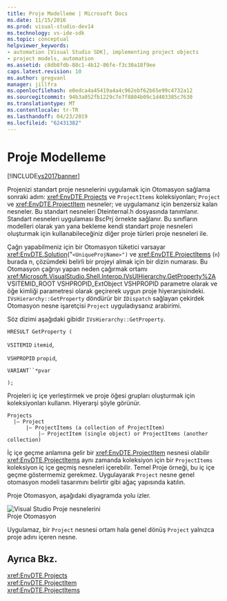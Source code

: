```yaml
---
title: Proje Modelleme | Microsoft Docs
ms.date: 11/15/2016
ms.prod: visual-studio-dev14
ms.technology: vs-ide-sdk
ms.topic: conceptual
helpviewer_keywords:
- automation [Visual Studio SDK], implementing project objects
- project models, automation
ms.assetid: c8db8fdb-88c1-4b12-86fe-f3c30a18f9ee
caps.latest.revision: 10
ms.author: gregvanl
manager: jillfra
ms.openlocfilehash: e0edca4a45419a4a4c962ebf62b65e99c4732a12
ms.sourcegitcommit: 94b3a052fb1229c7e7f8804b09c1d403385c7630
ms.translationtype: MT
ms.contentlocale: tr-TR
ms.lasthandoff: 04/23/2019
ms.locfileid: "62431382"
---
```

# <a name="project-modeling"></a>Proje Modelleme
[!INCLUDE[vs2017banner](../../includes/vs2017banner.md)]

Projenizi standart proje nesnelerini uygulamak için Otomasyon sağlama sonraki adım: <xref:EnvDTE.Projects> ve `ProjectItems` koleksiyonları; `Project` ve <xref:EnvDTE.ProjectItem> nesneler; ve uygulamanız için benzersiz kalan nesneler. Bu standart nesneleri Dteinternal.h dosyasında tanımlanır. Standart nesneleri uygulaması BscPrj örnekte sağlanır. Bu sınıfların modelleri olarak yan yana bekleme kendi standart proje nesneleri oluşturmak için kullanabileceğiniz diğer proje türleri proje nesneleri ile.  
  
 Çağrı yapabilmeniz için bir Otomasyon tüketici varsayar <xref:EnvDTE.Solution>("`<UniqueProjName>")` ve <xref:EnvDTE.ProjectItems> (`n`) burada n, çözümdeki belirli bir projeyi almak için bir dizin numarası. Bu Otomasyon çağrıyı yapan neden çağırmak ortamı <xref:Microsoft.VisualStudio.Shell.Interop.IVsUIHierarchy.GetProperty%2A> VSITEMID_ROOT VSHPROPID_ExtObject VSHPROPID parametre olarak ve öğe kimliği parametresi olarak geçirerek uygun proje hiyerarşisindeki. `IVsHierarchy::GetProperty` döndürür bir `IDispatch` sağlayan çekirdek Otomasyon nesne işaretçisi `Project` uyguladıysanız arabirimi.  
  
 Söz dizimi aşağıdaki gibidir `IVsHierarchy::GetProperty`.  
  
 `HRESULT GetProperty (`  
  
 `VSITEMID` `itemid`,  
  
 `VSHPROPID` `propid`,  
  
 `VARIANT``*pvar`  
  
 `);`  
  
 Projeleri iç içe yerleştirmek ve proje öğesi grupları oluşturmak için koleksiyonları kullanın. Hiyerarşi şöyle görünür.  
  
```  
Projects  
  |– Project  
      |– ProjectItems (a collection of ProjectItem)  
          |– ProjectItem (single object) or ProjectItems (another collection)  
```  
  
 İç içe geçme anlamına gelir bir <xref:EnvDTE.ProjectItem> nesnesi olabilir <xref:EnvDTE.ProjectItems> aynı zamanda koleksiyon için bir `ProjectItems` koleksiyon iç içe geçmiş nesneleri içerebilir. Temel Proje örneği, bu iç içe geçme göstermemiz gerekmez. Uygulayarak `Project` nesne genel otomasyon modeli tasarımını belirtir gibi ağaç yapısında katılın.  
  
 Proje Otomasyon, aşağıdaki diyagramda yolu izler.  
  
 ![Visual Studio Proje nesnelerini](../../extensibility/internals/media/projectobjects.gif "ProjectObjects")  
Proje Otomasyon  
  
 Uygulamaz, bir `Project` nesnesi ortam hala genel dönüş `Project` yalnızca proje adını içeren nesne.  
  
## <a name="see-also"></a>Ayrıca Bkz.  
 <xref:EnvDTE.Projects>   
 <xref:EnvDTE.ProjectItem>   
 <xref:EnvDTE.ProjectItems>

